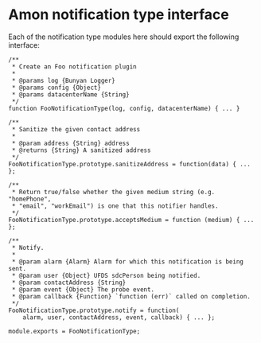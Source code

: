 # Amon notification type interface

Each of the notification type modules here should export the following interface:


    /**
     * Create an Foo notification plugin
     *
     * @params log {Bunyan Logger}
     * @params config {Object}
     * @params datacenterName {String}
     */
    function FooNotificationType(log, config, datacenterName) { ... }

    /**
     * Sanitize the given contact address
     *
     * @param address {String} address
     * @returns {String} A sanitized address
     */
    FooNotificationType.prototype.sanitizeAddress = function(data) { ... };

    /**
     * Return true/false whether the given medium string (e.g. "homePhone",
     * "email", "workEmail") is one that this notifier handles.
     */
    FooNotificationType.prototype.acceptsMedium = function (medium) { ... };

    /**
     * Notify.
     *
     * @param alarm {Alarm} Alarm for which this notification is being sent.
     * @param user {Object} UFDS sdcPerson being notified.
     * @param contactAddress {String}
     * @param event {Object} The probe event.
     * @param callback {Function} `function (err)` called on completion.
     */
    FooNotificationType.prototype.notify = function(
        alarm, user, contactAddress, event, callback) { ... };

    module.exports = FooNotificationType;
